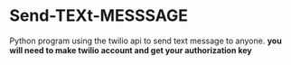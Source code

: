 # Send-TEXt-MESSSAGE
Python program using the twilio api to send text message to anyone.
**you will need to make twilio account and get your authorization key**
